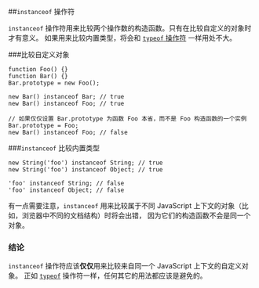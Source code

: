 ﻿##`instanceof` 操作符

`instanceof` 操作符用来比较两个操作数的构造函数。只有在比较自定义的对象时才有意义。
如果用来比较内置类型，将会和 [`typeof` 操作符](#types.typeof) 一样用处不大。

###比较自定义对象

    function Foo() {}
    function Bar() {}
    Bar.prototype = new Foo();

    new Bar() instanceof Bar; // true
    new Bar() instanceof Foo; // true

    // 如果仅仅设置 Bar.prototype 为函数 Foo 本省，而不是 Foo 构造函数的一个实例
    Bar.prototype = Foo;
    new Bar() instanceof Foo; // false

###`instanceof` 比较内置类型

    new String('foo') instanceof String; // true
    new String('foo') instanceof Object; // true

    'foo' instanceof String; // false
    'foo' instanceof Object; // false

有一点需要注意，`instanceof` 用来比较属于不同 JavaScript 上下文的对象（比如，浏览器中不同的文档结构）时将会出错，
因为它们的构造函数不会是同一个对象。

### 结论

`instanceof` 操作符应该**仅仅**用来比较来自同一个 JavaScript 上下文的自定义对象。
正如 [`typeof`](#types.typeof) 操作符一样，任何其它的用法都应该是避免的。

[30]: http://cnblogs.com/sanshi/
